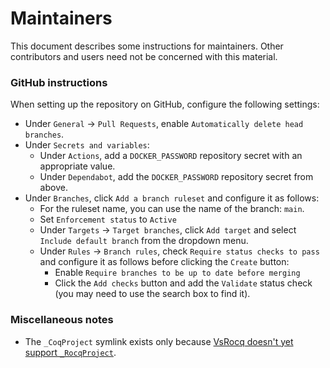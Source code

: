 # Maintainers

This document describes some instructions for maintainers. Other contributors and users need not be concerned with this material.

### GitHub instructions

When setting up the repository on GitHub, configure the following settings:

- Under `General` → `Pull Requests`, enable `Automatically delete head branches`.
- Under `Secrets and variables`:
  - Under `Actions`, add a `DOCKER_PASSWORD` repository secret with an appropriate value.
  - Under `Dependabot`, add the `DOCKER_PASSWORD` repository secret from above.
- Under `Branches`, click `Add a branch ruleset` and configure it as follows:
  - For the ruleset name, you can use the name of the branch: `main`.
  - Set `Enforcement status` to `Active`
  - Under `Targets` → `Target branches`, click `Add target` and select `Include default branch` from the dropdown menu.
  - Under `Rules` → `Branch rules`, check `Require status checks to pass` and configure it as follows before clicking the `Create` button:
    - Enable `Require branches to be up to date before merging`
    - Click the `Add checks` button and add the `Validate` status check (you may need to use the search box to find it).

### Miscellaneous notes

- The `_CoqProject`<!-- [file:_CoqProject] --> symlink exists only because [VsRocq doesn't yet support `_RocqProject`](https://github.com/rocq-prover/vsrocq/issues/1132).
